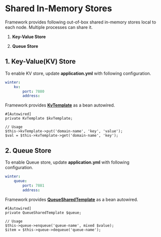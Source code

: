 # Shared In-Memory Stores

Framework provides following out-of-box shared in-memory stores local to each node. Multiple processes can share it.

1. **Key-Value Store**

2. **Queue Store**

## 1. Key-Value(KV) Store

To enable KV store, update **application.yml** with following configuration.

```yaml
winter:
    kv:
        port: 7880
        address:
```

Framework provides **[KvTemplate](../src/io/kv/KvTemplate.php)** as a bean autowired. 

```phpt
#[Autowired]
private KvTemplate $kvTemplate;

// Usage
$this->kvTemplate->put('domain-name', 'key', 'value');
$val = $this->kvTemplate->get('domain-name', 'key');
```



## 2. Queue Store

To enable Queue store, update **application.yml** with following configuration.

```yaml
winter:
    queue:
        port: 7881
        address:
```


Framework provides **[QueueSharedTemplate](../src/io/queue/QueueSharedTemplate.php)** as a bean autowired.

```phpt
#[Autowired]
private QueueSharedTemplate $queue;

// Usage
$this->queue->enqueue('queue-name', mixed $value);
$item = $this->queue->dequeue('queue-name');
```
